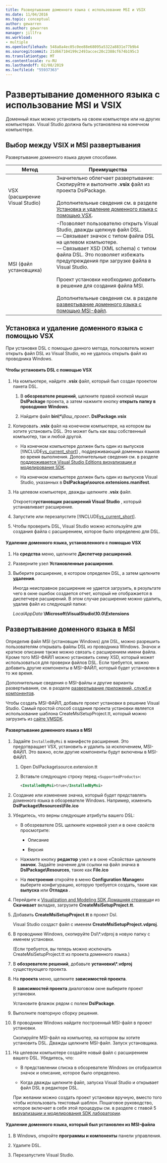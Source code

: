 ```yaml
---
title: Развертывание доменного языка с использование MSI и VSIX
ms.date: 11/04/2016
ms.topic: conceptual
author: gewarren
ms.author: gewarren
manager: jillfra
ms.workload:
- multiple
ms.openlocfilehash: 548a8a4ec05c0ee88e68095a5322a8831e77b9b4
ms.sourcegitcommit: 21d667104199c2493accec20c2388cf674b195c3
ms.translationtype: MT
ms.contentlocale: ru-RU
ms.lasthandoff: 02/08/2019
ms.locfileid: "55937363"
---
```

# <a name="msi-and-vsix-deployment-of-a-dsl"></a>Развертывание доменного языка с использование MSI и VSIX
Доменный язык можно установить на своем компьютере или на других компьютерах. Visual Studio должна быть установлена на конечном компьютере.

## <a name="which"></a> Выбор между VSIX и MSI развертывания
 Развертывание доменного языка двумя способами.

|Метод|Преимущества|
|-|-|
|VSX (расширение Visual Studio)|Значительно облегчает развертывание: Скопируйте и выполните **.vsix** файл из проекта DslPackage.<br /><br /> Дополнительные сведения см. в разделе [Установка и удаление доменного языка с помощью VSX](#Installing).|
|MSI (файл установщика)|-Позволяет пользователю открыть Visual Studio, дважды щелкнув файл DSL.<br />— Связывает значок с типом файла DSL на целевом компьютере.<br />— Связывает XSD (XML schema) с типом файла DSL. Это позволяет избежать предупреждения при загрузке файла в Visual Studio.<br /><br /> Проект установки необходимо добавить в решение для создания файла MSI.<br /><br /> Дополнительные сведения см. в разделе [развертывание доменного языка с помощью MSI-файл](#msi).|

## <a name="Installing"></a> Установка и удаление доменного языка с помощью VSX
 При установке DSL с помощью данного метода, пользователь может открыть файл DSL из Visual Studio, но не удалось открыть файл из проводника Windows.

#### <a name="to-install-a-dsl-by-using-the-vsx"></a>Чтобы установить DSL с помощью VSX

1. На компьютере, найдите **.vsix** файл, который был создан проектом пакета DSL.

   1.  В **обозревателе решений**, щелкните правой кнопкой мыши **DslPackage** проекта, а затем нажмите кнопку **открыть папку в проводнике Windows**.

   2.  Найдите файл **bin\\\*\\**_Ваш_проект_**. DslPackage.vsix**

2. Копировать **.vsix** файл на конечном компьютере, на котором вы хотите установить DSL. Это может быть как ваш собственный компьютер, так и любой другой.

   - На конечном компьютере должен быть один из выпусков [!INCLUDE[vs_current_short](../code-quality/includes/vs_current_short_md.md)] , поддерживающий доменных языков во время выполнения. Дополнительные сведения см. в разделе [поддерживается Visual Studio Editions визуализации и моделирования SDK](../modeling/supported-visual-studio-editions-for-visualization-amp-modeling-sdk.md).

   - На конечном компьютере должен быть один из выпусков Visual Studio, указанных в **DslPackage\source.extensions.manifest**.

3. На целевом компьютере, дважды щелкните **.vsix** файл.

    Откроется**установщик расширений Visual Studio** , который устанавливает расширение.

4. Запустите или перезапустите [!INCLUDE[vs_current_short](../code-quality/includes/vs_current_short_md.md)].

5. Чтобы проверить DSL, Visual Studio можно используйте для создания файла с расширением, которое было определено для DSL.

#### <a name="to-uninstall-a-dsl-that-was-installed-by-using-vsx"></a>Удаление доменного языка, установленного с помощью VSX

1. На **средства** меню, щелкните **Диспетчер расширений**.

2. Разверните узел **Установленные расширения**.

3. Выберите расширение, в котором определен DSL, а затем щелкните **удаления**.

   Иногда неисправное расширение не удается загрузить, в результате чего в окне ошибок создается отчет, который не отображается в диспетчере расширений. В этом случае расширение можно удалить, удалив файл из следующей папки:

   *LocalAppData* **\Microsoft\VisualStudio\10.0\Extensions**

## <a name="msi"></a> Развертывание доменного языка в MSI
 Определив файл MSI (установщик Windows) для DSL, можно разрешить пользователям открывать файлы DSL из проводника Windows. Значок и краткое описание также можно связать с расширением имени файла. Кроме того MSI-ФАЙЛ можно установить схему XSD, который может использоваться для проверки файлов DSL. Если требуется, можно добавить другие компоненты в MSI-ФАЙЛ, который будет установлен в то же время.

 Дополнительные сведения о MSI-файлы и другие варианты развертывания, см. в разделе [развертывание приложений, служб и компонентов](../deployment/deploying-applications-services-and-components.md).

 Чтобы создать MSI-ФАЙЛ, добавьте проект установки в решение Visual Studio. Самый простой способ создания проекта установки является использование шаблона CreateMsiSetupProject.tt, который можно загрузить из [сайте VMSDK](http://go.microsoft.com/fwlink/?LinkID=186128).

#### <a name="to-deploy-a-dsl-in-an-msi"></a>Развертывание доменного языка в MSI

1. Задайте `InstalledByMsi` в манифесте расширения. Это предотвращает VSX, установить и удалить за исключением, MSI-ФАЙЛ. Это важно, если другие компоненты будут включены в MSI-ФАЙЛ.

   1.  Open DslPackage\source.extension.tt

   2.  Вставьте следующую строку перед `<SupportedProducts>`:

       ```xml
       <InstalledByMsi>true</InstalledByMsi>
       ```

2. Создание или изменение значка, который будет представлять доменного языка в обозревателе Windows. Например, изменить **DslPackage\Resources\File.ico**

3. Убедитесь, что верны следующие атрибуты вашего DSL:

   -   В обозревателе DSL щелкните корневой узел и в окне свойств просмотрите:

       -   Описание

       -   Версия

   -   Нажмите кнопку **редактор** узел и в окне «Свойства» щелкните **значок**. Задайте значение для ссылки на файл значка в **DslPackage\Resources**, такие как **File.ico**

   -   На **построения** откройте в меню **Configuration Manager**и выберите конфигурацию, которую требуется создать, такие как **выпуска** или **Отладка** .

4. Перейдите к [Visualization and Modeling SDK Домашняя страница](http://go.microsoft.com/fwlink/?LinkID=186128)и из **Скачивает** вкладке, загрузите **CreateMsiSetupProject.tt**.

5. Добавить **CreateMsiSetupProject.tt** в проект Dsl.

    Visual Studio создаст файл с именем **CreateMsiSetupProject.vdproj**.

6. В проводнике Windows, скопируйте Dsl\\\*.vdproj в новую папку с именем установки.

    (Если требуется, вы теперь можно исключать CreateMsiSetupProject.tt из проекта доменного языка.)

7. В **обозревателе решений**, добавьте **установки\\\*.vdproj** существующего проекта.

8. На **проекта** меню, щелкните **зависимостей проекта**.

    В **зависимостей проекта** диалоговом окне выберите проект установки.

    Установите флажок рядом с полем **DslPackage**.

9. Выполните повторную сборку решения.

10. В проводнике Windows найдите построенный MSI-файл в проект установки.

     Скопируйте MSI-файл на компьютер, на котором вы хотите установить DSL. Дважды щелкните MSI-файл. Запуск установщика.

11. На целевом компьютере создайте новый файл с расширением вашего DSL. Убедитесь, что:

    -   В представлении списка в обозревателе Windows он отобразится значок и описание, которое было определено.

    -   Когда дважды щелкните файл, запуска Visual Studio и открывает файл DSL в редакторе DSL.

    При желании можно создать проект установки вручную, вместо того чтобы использовать текстовый шаблон. Пошаговое руководство, которое включает в себя этой процедуры см. в разделе с главой 5 [визуализации и моделирования SDK лаборатории](http://go.microsoft.com/fwlink/?LinkId=208878).

#### <a name="to-uninstall-a-dsl-that-was-installed-from-an-msi"></a>Удаление доменного языка, который был установлен из MSI-файла

1.  В Windows, откройте **программы и компоненты** панели управления.

2.  Удалите DSL.

3.  Перезапустите Visual Studio.